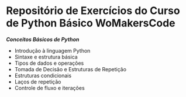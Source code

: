 # Repositório de Exercícios do Curso de Python Básico WoMakersCode #

***Conceitos Básicos de Python*** 

- Introdução à linguagem Python 
- Sintaxe e estrutura básica 
- Tipos de dados e operações 
- Tomada de Decisão e Estruturas de Repetição 
- Estruturas condicionais 
- Laços de repetição
- Controle de fluxo e iterações 
